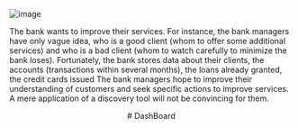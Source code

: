 ![image](https://github.com/user-attachments/assets/6a425d0b-9994-4e6b-83ed-c10ac75fef71)

The bank wants to improve their services. For instance, the bank managers have only vague idea, who is a good client (whom to offer some additional services) and who is a bad client (whom to watch carefully to minimize the bank loses). Fortunately, the bank stores data about their clients, the accounts (transactions within several months), the loans already granted, the credit cards issued The bank managers hope to improve their understanding of customers and seek specific actions to improve services. A mere application of a discovery tool will not be convincing for them.

<div align="center">
# DashBoard
</div>
